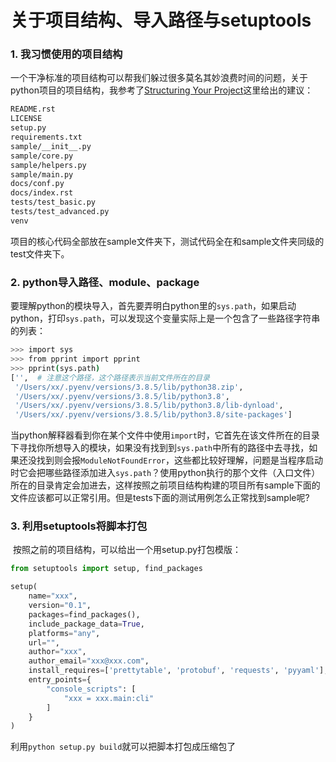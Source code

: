 # 关于项目结构、导入路径与setuptools

### 1. 我习惯使用的项目结构

​	一个干净标准的项目结构可以帮我们躲过很多莫名其妙浪费时间的问题，关于python项目的项目结构，我参考了[Structuring Your Project](https://docs.python-guide.org/writing/structure/)这里给出的建议：

```sh
README.rst
LICENSE
setup.py
requirements.txt
sample/__init__.py
sample/core.py
sample/helpers.py
sample/main.py
docs/conf.py
docs/index.rst
tests/test_basic.py
tests/test_advanced.py
venv
```

项目的核心代码全部放在sample文件夹下，测试代码全在和sample文件夹同级的test文件夹下。

### 2. python导入路径、module、package

​	要理解python的模块导入，首先要弄明白python里的`sys.path`，如果启动python，打印`sys.path`，可以发现这个变量实际上是一个包含了一些路径字符串的列表：

```sh
>>> import sys
>>> from pprint import pprint
>>> pprint(sys.path)
['',  # 注意这个路径，这个路径表示当前文件所在的目录
 '/Users/xx/.pyenv/versions/3.8.5/lib/python38.zip',
 '/Users/xx/.pyenv/versions/3.8.5/lib/python3.8',
 '/Users/xx/.pyenv/versions/3.8.5/lib/python3.8/lib-dynload',
 '/Users/xx/.pyenv/versions/3.8.5/lib/python3.8/site-packages']
```

当python解释器看到你在某个文件中使用`import`时，它首先在该文件所在的目录下寻找你所想导入的模块，如果没有找到到`sys.path`中所有的路径中去寻找，如果还没找到则会报`ModuleNotFoundError`，这些都比较好理解，问题是当程序启动时它会把哪些路径添加进入`sys.path`？使用python执行的那个文件（入口文件）所在的目录肯定会加进去，这样按照之前项目结构构建的项目所有sample下面的文件应该都可以正常引用。但是tests下面的测试用例怎么正常找到sample呢?

### 3. 利用setuptools将脚本打包

​	按照之前的项目结构，可以给出一个用setup.py打包模版：

```python
from setuptools import setup, find_packages

setup(
    name="xxx",
    version="0.1",
    packages=find_packages(),
    include_package_data=True,
    platforms="any",
    url="",
    author="xxx",
    author_email="xxx@xxx.com",
    install_requires=['prettytable', 'protobuf', 'requests', 'pyyaml'],
    entry_points={
        "console_scripts": [
            "xxx = xxx.main:cli"
        ]
    }
)
```

利用`python setup.py build`就可以把脚本打包成压缩包了

